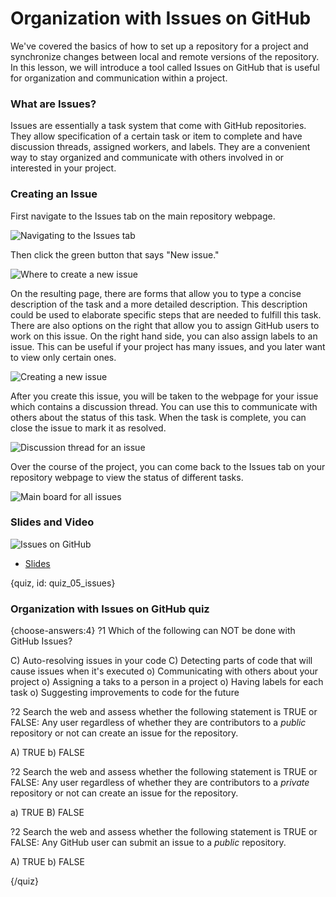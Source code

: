 # Organization with Issues on GitHub

We've covered the basics of how to set up a repository for a project and synchronize changes between local and remote versions of the repository. In this lesson, we will introduce a tool called Issues on GitHub that is useful for organization and communication within a project.

### What are Issues?

Issues are essentially a task system that come with GitHub repositories. They allow specification of a certain task or item to complete and have discussion threads, assigned workers, and labels. They are a convenient way to stay organized and communicate with others involved in or interested in your project.

### Creating an Issue

First navigate to the Issues tab on the main repository webpage.

![Navigating to the Issues tab](https://docs.google.com/presentation/d/1G8ftZ6_UzNyYfcDoLKHhp2GpDtd20cln0vnJpHiUpFE/export/png?id=1G8ftZ6_UzNyYfcDoLKHhp2GpDtd20cln0vnJpHiUpFE&pageid=g3917a587ee_0_0)

Then click the green button that says "New issue." 

![Where to create a new issue](https://docs.google.com/presentation/d/1G8ftZ6_UzNyYfcDoLKHhp2GpDtd20cln0vnJpHiUpFE/export/png?id=1G8ftZ6_UzNyYfcDoLKHhp2GpDtd20cln0vnJpHiUpFE&pageid=g3917a587ee_0_12)

On the resulting page, there are forms that allow you to type a concise description of the task and a more detailed description. This description could be used to elaborate specific steps that are needed to fulfill this task. There are also options on the right that allow you to assign GitHub users to work on this issue. On the right hand side, you can also assign labels to an issue. This can be useful if your project has many issues, and you later want to view only certain ones.

![Creating a new issue](https://docs.google.com/presentation/d/1G8ftZ6_UzNyYfcDoLKHhp2GpDtd20cln0vnJpHiUpFE/export/png?id=1G8ftZ6_UzNyYfcDoLKHhp2GpDtd20cln0vnJpHiUpFE&pageid=g3917a587ee_0_19)

After you create this issue, you will be taken to the webpage for your issue which contains a discussion thread. You can use this to communicate with others about the status of this task. When the task is complete, you can close the issue to mark it as resolved.

![Discussion thread for an issue](https://docs.google.com/presentation/d/1G8ftZ6_UzNyYfcDoLKHhp2GpDtd20cln0vnJpHiUpFE/export/png?id=1G8ftZ6_UzNyYfcDoLKHhp2GpDtd20cln0vnJpHiUpFE&pageid=g3917a587ee_0_30)

Over the course of the project, you can come back to the Issues tab on your repository webpage to view the status of different tasks.

![Main board for all issues](https://docs.google.com/presentation/d/1G8ftZ6_UzNyYfcDoLKHhp2GpDtd20cln0vnJpHiUpFE/export/png?id=1G8ftZ6_UzNyYfcDoLKHhp2GpDtd20cln0vnJpHiUpFE&pageid=g3917a587ee_0_44)

### Slides and Video

![Issues on GitHub](https://www.youtube.com/watch?v=f_SlMKNNmIA)

* [Slides](https://docs.google.com/presentation/d/1G8ftZ6_UzNyYfcDoLKHhp2GpDtd20cln0vnJpHiUpFE/edit?usp=sharing)


{quiz, id: quiz_05_issues}

### Organization with Issues on GitHub quiz

{choose-answers:4}
?1 Which of the following can NOT be done with GitHub Issues?

C) Auto-resolving issues in your code
C) Detecting parts of code that will cause issues when it's executed
o) Communicating with others about your project
o) Assigning a taks to a person in a project
o) Having labels for each task
o) Suggesting improvements to code for the future

?2 Search the web and assess whether the following statement is TRUE or FALSE: Any user regardless of whether they are contributors to a *public* repository or not can create an issue for the repository.

A) TRUE
b) FALSE

?2 Search the web and assess whether the following statement is TRUE or FALSE: Any user regardless of whether they are contributors to a *private* repository or not can create an issue for the repository.

a) TRUE
B) FALSE

?2 Search the web and assess whether the following statement is TRUE or FALSE: Any GitHub user can submit an issue to a *public* repository.

A) TRUE
b) FALSE

{/quiz}

